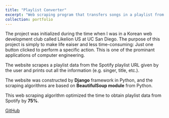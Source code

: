 ```yaml
---
title: "Playlist Converter"
excerpt: "Web scraping program that transfers songs in a playlist from one platform to another <br/>"
collection: portfolio
---
```


The project was initialized during the time when I was in a Korean web development club called Likelion US at UC San Diego. The purpose of this project is simply to make life eaiser and less time-consuming: Just one button clicked to perform a specific action. This is one of the prominant applications of computer engineering.

The website scrapes a playlist data from the Spotify playlist URL given by the user and prints out all the information (e.g. singer, title, etc.).

The website was constructed by **Django** framework in Python, and the scraping algorithms are based on **BeautifulSoup module** from Python.

This web scraping algorithm optimized the time to obtain playlist data from Spotify by **75%**.

<a href="https://github.com/7174Andy/django_playlist" class="github_btn btn"><i class="fab fa-fw fa-github" aria-hidden="true"></i> GitHub</a>
